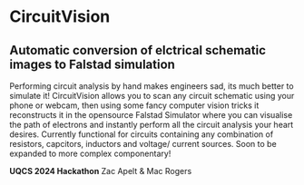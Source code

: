 # CircuitVision
## Automatic conversion of elctrical schematic images to Falstad simulation
Performing circuit analysis by hand makes engineers sad, its much better to simulate it! CircuitVision allows you to scan any circuit schematic using your phone or webcam, then using some fancy computer vision tricks it reconstructs it in the opensource Falstad Simulator where you can visualise the path of electrons and instantly perform all the circuit analysis your heart desires. Currently functional for circuits containing any combination of resistors, capcitors, inductors and voltage/ current sources. Soon to be expanded to more complex componentary!

**UQCS 2024 Hackathon**
Zac Apelt & Mac Rogers
